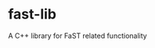 <!---
This file is part of fast-lib.
Copyright (C) 2015 RWTH Aachen University - ACS

This file is licensed under the GNU Lesser General Public License Version 3
Version 3, 29 June 2007. For details see 'LICENSE.md' in the root directory.
-->

# fast-lib
A C++ library for FaST related functionality
